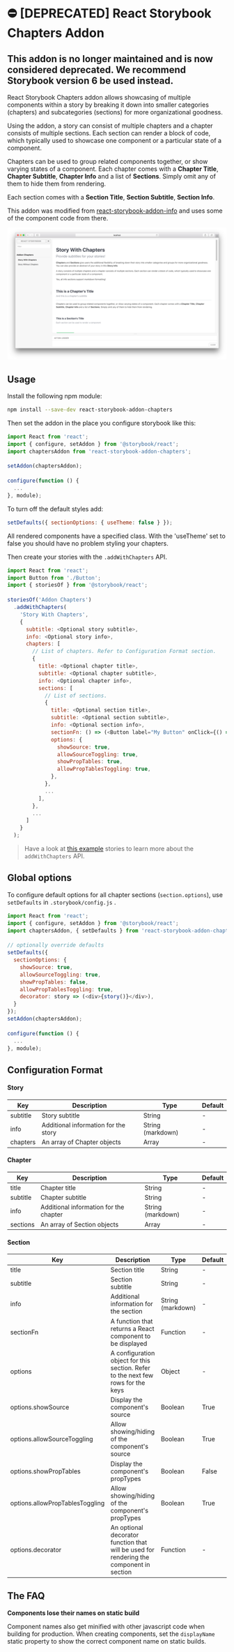 # ⛔ [DEPRECATED] React Storybook Chapters Addon

## This addon is no longer maintained and is now considered deprecated. We recommend Storybook version 6 be used instead.

React Storybook Chapters addon allows showcasing of multiple components within a story by breaking it down into smaller categories (chapters) and subcategories (sections) for more organizational goodness.

Using the addon, a story can consist of multiple chapters and a chapter consists of multiple sections. Each section can render a block of code,
which typically used to showcase one component or a particular state of a component.

Chapters can be used to group related components together, or show varying states of a component.
Each chapter comes with a **Chapter Title**, **Chapter Subtitle**, **Chapter Info** and a list of **Sections**.
Simply omit any of them to hide them from rendering.

Each section comes with a **Section Title**, **Section Subtitle**, **Section Info**.

This addon was modified from [react-storybook-addon-info](https://github.com/storybooks/react-storybook-addon-info) and uses some of the component code from there.

![React Storybook Screenshot](docs/home-screenshot.png)

## Usage

Install the following npm module:

```sh
npm install --save-dev react-storybook-addon-chapters
```

Then set the addon in the place you configure storybook like this:

```js
import React from 'react';
import { configure, setAddon } from '@storybook/react';
import chaptersAddon from 'react-storybook-addon-chapters';

setAddon(chaptersAddon);

configure(function () {
  ...
}, module);
```

To turn off the default styles add:

```js
setDefaults({ sectionOptions: { useTheme: false } });
```

All rendered components have a specified class. With the 'useTheme' set to false you should have no problem styling your chapters.

Then create your stories with the `.addWithChapters` API.

```js
import React from 'react';
import Button from './Button';
import { storiesOf } from '@storybook/react';

storiesOf('Addon Chapters')
  .addWithChapters(
    'Story With Chapters',
    {
      subtitle: <Optional story subtitle>,
      info: <Optional story info>,
      chapters: [
        // List of chapters. Refer to Configuration Format section.
        {
          title: <Optional chapter title>,
          subtitle: <Optional chapter subtitle>,
          info: <Optional chapter info>,
          sections: [
            // List of sections.
            {
              title: <Optional section title>,
              subtitle: <Optional section subtitle>,
              info: <Optional section info>,
              sectionFn: () => (<Button label="My Button" onClick={() => { alert('Hello World!'); }}/>),
              options: {
                showSource: true,
                allowSourceToggling: true,
                showPropTables: true,
                allowPropTablesToggling: true,
              },
            },
            ...
          ],
        },
        ...
      ]
    }
  );
```

> Have a look at [this example](example/story.js) stories to learn more about the `addWithChapters` API.

## Global options

To configure default options for all chapter sections (`section.options`), use `setDefaults` in `.storybook/config.js` .

```js
import React from 'react';
import { configure, setAddon } from '@storybook/react';
import chaptersAddon, { setDefaults } from 'react-storybook-addon-chapters';

// optionally override defaults
setDefaults({
  sectionOptions: {
    showSource: true,
    allowSourceToggling: true,
    showPropTables: false,
    allowPropTablesToggling: true,
    decorator: story => (<div>{story()}</div>),
  }
});
setAddon(chaptersAddon);

configure(function () {
  ...
}, module);
```

## Configuration Format

#### Story

| Key      | Description                          | Type              | Default |
| -------- | ------------------------------------ | ----------------- | ------- |
| subtitle | Story subtitle                       | String            | -       |
| info     | Additional information for the story | String (markdown) | -       |
| chapters | An array of Chapter objects          | Array<Chapter>    | -       |

#### Chapter

| Key      | Description                            | Type              | Default |
| -------- | -------------------------------------- | ----------------- | ------- |
| title    | Chapter title                          | String            | -       |
| subtitle | Chapter subtitle                       | String            | -       |
| info     | Additional information for the chapter | String (markdown) | -       |
| sections | An array of Section objects            | Array<Section>    | -       |

#### Section

| Key                             | Description                                                                             | Type              | Default |
| ------------------------------- | --------------------------------------------------------------------------------------- | ----------------- | ------- |
| title                           | Section title                                                                           | String            | -       |
| subtitle                        | Section subtitle                                                                        | String            | -       |
| info                            | Additional information for the section                                                  | String (markdown) | -       |
| sectionFn                       | A function that returns a React component to be displayed                               | Function          | -       |
| options                         | A configuration object for this section. Refer to the next few rows for the keys        | Object            | -       |
| options.showSource              | Display the component's source                                                          | Boolean           | True    |
| options.allowSourceToggling     | Allow showing/hiding of the component's source                                          | Boolean           | True    |
| options.showPropTables          | Display the component's propTypes                                                       | Boolean           | False   |
| options.allowPropTablesToggling | Allow showing/hiding of the component's propTypes                                       | Boolean           | True    |
| options.decorator               | An optional decorator function that will be used for rendering the component in section | Function          | -       |

## The FAQ

**Components lose their names on static build**

Component names also get minified with other javascript code when building for production. When creating components, set the `displayName` static property to show the correct component name on static builds.
